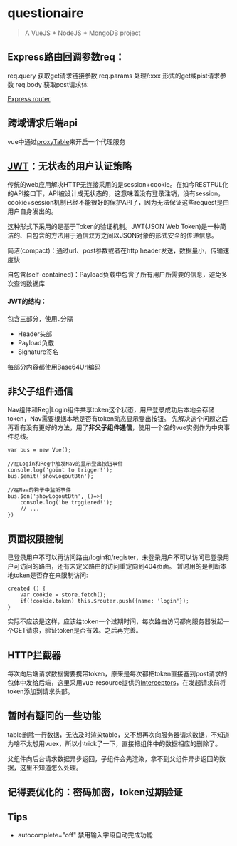 # questionaire

> A VueJS + NodeJS + MongoDB project



## Express路由回调参数req：

req.query 获取get请求链接参数
req.params 处理/:xxx 形式的get或pist请求参数
req.body 获取post请求体

[Express router](http://lostjs.com/2014/04/24/router-in-express-4/)

## 跨域请求后端api

vue中通过[proxyTable](https://vuejs-templates.github.io/webpack/proxy.html)来开启一个代理服务

## [JWT](https://www.npmjs.com/package/jsonwebtoken)：无状态的用户认证策略

传统的web应用解决HTTP无连接采用的是session+cookie。在如今RESTFUL化的API接口下，API被设计成无状态的，这意味着没有登录注销，没有session，cookie+session机制已经不能很好的保护API了，因为无法保证这些request是由用户自身发出的。

这种形式下采用的是基于Token的验证机制。JWT(JSON Web Token)是一种简洁的、自包含的方法用于通信双方之间以JSON对象的形式安全的传递信息。

简洁(compact)：通过url、post参数或者在http header发送，数据量小，传输速度快

自包含(self-contained)：Payload负载中包含了所有用户所需要的信息，避免多次查询数据库


#### JWT的结构：

包含三部分，使用`.`分隔

* Header头部
* Payload负载
* Signature签名

每部分内容都使用Base64Url编码


## 非父子组件通信

Nav组件和Reg|Login组件共享token这个状态，用户登录成功后本地会存储token，Nav需要根据本地是否有token动态显示登出按钮。
先解决这个问题之后再看有没有更好的方法，用了**非父子组件通信**，使用一个空的vue实例作为中央事件总线。
```
var bus = new Vue();

//在Login和Reg中触发Nav的显示登出按钮事件
console.log('goint to trigger!');
bus.$emit('showLogoutBtn');

//在Nav的钩子中监听事件
bus.$on('showLogoutBtn', ()=>{
	console.log('be trggiered!');
	// ...
})
```

## 页面权限控制

已登录用户不可以再访问路由/login和/register，未登录用户不可以访问已登录用户可访问的路由，还有未定义路由的访问重定向到404页面。
暂时用的是判断本地token是否存在来限制访问:
```
created () {
	var cookie = store.fetch();
	if(!cookie.token) this.$router.push({name: 'login'});
}
```
实际不应该是这样，应该给token一个过期时间，每次路由访问都向服务器发起一个GET请求，验证token是否有效。之后再完善。

## HTTP拦截器

每次向后端请求数据需要携带token，原来是每次都把token直接塞到post请求的包体中发给后端，这里采用vue-resource提供的[Interceptors](https://github.com/pagekit/vue-resource/blob/master/docs/http.md)，在发起请求前将token添加到请求头部。

## 暂时有疑问的一些功能

table删除一行数据，无法及时渲染table，又不想再次向服务器请求数据，不知道为啥不太想用vuex，所以小trick了一下，直接把组件中的数据相应的删除了。

父组件向后台请求数据异步返回，子组件会先渲染，拿不到父组件异步返回的数据，这里不知道怎么处理。

## 记得要优化的：密码加密，token过期验证
## Tips
* autocomplete="off" 禁用输入字段自动完成功能